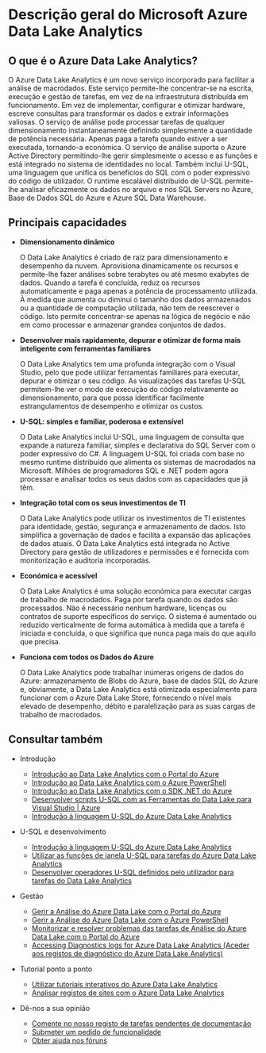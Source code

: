 <properties 
   pageTitle="Descrição geral do Microsoft Azure Data Lake Analytics | Azure" 
   description="O Data Lake Analytics é um serviço de computação do Azure Big Data que lhe permite utilizar dados para orientar a sua empresa com as informações obtidas a partir dos dados na nuvem, independentemente de onde se encontram e do respetivo tamanho. O Data Lake Analytics permite isto da forma mais simples, escalável e económica possível. " 
   services="data-lake-analytics" 
   documentationCenter="" 
   authors="edmacauley" 
   manager="jhubbard" 
   editor="cgronlun"/>
 
<tags
   ms.service="data-lake-analytics"
   ms.devlang="na"
   ms.topic="get-started-article"
   ms.tgt_pltfrm="na"
   ms.workload="big-data" 
   ms.date="05/16/2016"
   ms.author="edmaca"/>


# Descrição geral do Microsoft Azure Data Lake Analytics

## O que é o Azure Data Lake Analytics?

O Azure Data Lake Analytics é um novo serviço incorporado para facilitar a análise de macrodados. Este serviço permite-lhe concentrar-se na escrita, execução e gestão de tarefas, em vez de na infraestrutura distribuída em funcionamento. Em vez de implementar, configurar e otimizar hardware, escreve consultas para transformar os dados e extrair informações valiosas. O serviço de análise pode processar tarefas de qualquer dimensionamento instantaneamente definindo simplesmente a quantidade de potência necessária. Apenas paga a tarefa quando estiver a ser executada, tornando-a económica. O serviço de análise suporta o Azure Active Directory permitindo-lhe gerir simplesmente o acesso e as funções e está integrado no sistema de identidades no local. Também inclui U-SQL, uma linguagem que unifica os benefícios do SQL com o poder expressivo do código de utilizador. O runtime escalável distribuído de U-SQL permite-lhe analisar eficazmente os dados no arquivo e nos SQL Servers no Azure, Base de Dados SQL do Azure e Azure SQL Data Warehouse.


## Principais capacidades

- **Dimensionamento dinâmico** 

    O Data Lake Analytics é criado de raiz para dimensionamento e desempenho da nuvem.  Aprovisiona dinamicamente os recursos e permite-lhe fazer análises sobre terabytes ou até mesmo exabytes de dados. Quando a tarefa é concluída, reduz os recursos automaticamente e paga apenas a potência de processamento utilizada. À medida que aumenta ou diminui o tamanho dos dados armazenados ou a quantidade de computação utilizada, não tem de reescrever o código. Isto permite concentrar-se apenas na lógica de negócio e não em como processar e armazenar grandes conjuntos de dados. 

- **Desenvolver mais rapidamente, depurar e otimizar de forma mais inteligente com ferramentas familiares**

    O Data Lake Analytics tem uma profunda integração com o Visual Studio, pelo que pode utilizar ferramentas familiares para executar, depurar e otimizar o seu código. As visualizações das tarefas U-SQL permitem-lhe ver o modo de execução do código relativamente ao dimensionamento, para que possa identificar facilmente estrangulamentos de desempenho e otimizar os custos. 

- **U-SQL: simples e familiar, poderosa e extensível**

    O Data Lake Analytics inclui U-SQL, uma linguagem de consulta que expande a natureza familiar, simples e declarativa do SQL Server com o poder expressivo do C#. A linguagem U-SQL foi criada com base no mesmo runtime distribuído que alimenta os sistemas de macrodados na Microsoft. Milhões de programadores SQL e .NET podem agora processar e analisar todos os seus dados com as capacidades que já têm.

- **Integração total com os seus investimentos de TI**

    O Data Lake Analytics pode utilizar os investimentos de TI existentes para identidade, gestão, segurança e armazenamento de dados. Isto simplifica a governação de dados e facilita a expansão das aplicações de dados atuais. O Data Lake Analytics está integrada no Active Directory para gestão de utilizadores e permissões e é fornecida com monitorização e auditoria incorporadas.

- **Económica e acessível**

    O Data Lake Analytics é uma solução económica para executar cargas de trabalho de macrodados. Paga por tarefa quando os dados são processados. Não é necessário nenhum hardware, licenças ou contratos de suporte específicos do serviço. O sistema é aumentado ou reduzido verticalmente de forma automática à medida que a tarefa é iniciada e concluída, o que significa que nunca paga mais do que aquilo que precisa. 

- **Funciona com todos os Dados do Azure**

    O Data Lake Analytics pode trabalhar inúmeras origens de dados do Azure: armazenamento de Blobs do Azure, base de dados SQL do Azure e, obviamente, a Data Lake Analytics está otimizada especialmente para funcionar com o Azure Data Lake Store, fornecendo o nível mais elevado de desempenho, débito e paralelização para as suas cargas de trabalho de macrodados.

## Consultar também

- Introdução
    - [Introdução ao Data Lake Analytics com o Portal do Azure](data-lake-analytics-get-started-portal.md)
    - [Introdução ao Data Lake Analytics com o Azure PowerShell](data-lake-analytics-get-started-powershell.md)
    - [Introdução ao Data Lake Analytics com o SDK .NET do Azure](data-lake-analytics-get-started-net-sdk.md)
    - [Desenvolver scripts U-SQL com as Ferramentas do Data Lake para Visual Studio | Azure](data-lake-analytics-data-lake-tools-get-started.md)
    - [Introdução à linguagem U-SQL do Azure Data Lake Analytics](data-lake-analytics-u-sql-get-started.md)
    
- U-SQL e desenvolvimento
    - [Introdução à linguagem U-SQL do Azure Data Lake Analytics](data-lake-analytics-u-sql-get-started.md)
    - [Utilizar as funções de janela U-SQL para tarefas do Azure Data Lake Analytics](data-lake-analytics-use-window-functions.md)
    - [Desenvolver operadores U-SQL definidos pelo utilizador para tarefas do Data Lake Analytics](data-lake-analytics-u-sql-develop-user-defined-operators.md)
    
- Gestão
    - [Gerir a Análise do Azure Data Lake com o Portal do Azure](data-lake-analytics-manage-use-portal.md)
    - [Gerir a Análise do Azure Data Lake com o Azure PowerShell](data-lake-analytics-manage-use-powershell.md)
    - [Monitorizar e resolver problemas das tarefas de Análise do Azure Data Lake com o Portal do Azure](data-lake-analytics-monitor-and-troubleshoot-jobs-tutorial.md)
    - [Accessing Diagnostics logs for Azure Data Lake Analytics (Aceder aos registos de diagnóstico do Azure Data Lake Analytics)](data-lake-analytics-diagnostic-logs.md)

- Tutorial ponto a ponto
    - [Utilizar tutoriais interativos do Azure Data Lake Analytics](data-lake-analytics-use-interactive-tutorials.md)
    - [Analisar registos de sites com o Azure Data Lake Analytics](data-lake-analytics-analyze-weblogs.md)

- Dê-nos a sua opinião
    - [Comente no nosso registo de tarefas pendentes de documentação](data-lake-analytics-documentation-backlog.md)
    - [Submeter um pedido de funcionalidade](http://aka.ms/adlafeedback)
    - [Obter ajuda nos fóruns](http://aka.ms/adlaforums)





<!--HONumber=Sep16_HO3-->


